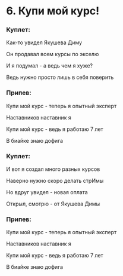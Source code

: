 # 6. Купи мой курс!

### Куплет:
Как-то увидел Якушева Диму

Он продавал всем курсы по экселю

И я подумал - а ведь чем я хуже?

Ведь нужно просто лишь в себя поверить

### Припев:
Купи мой курс - теперь я опытный эксперт

Наставников наставник я

Купи мой курс - ведь я работаю 7 лет

В биайке знаю дофига

### Куплет:
И вот я создал много разных курсов

Наверно нужно скоро делать стрИмы

Но вдруг увидел - новая оплата

Открыл, смотрю - от Якушева Димы

### Припев:
Купи мой курс - теперь я опытный эксперт

Наставников наставник я

Купи мой курс - ведь я работаю 7 лет

В биайке знаю дофига
